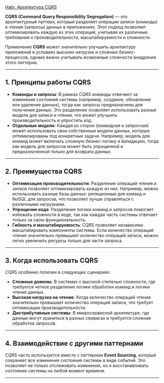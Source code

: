 
[Habr. Архитектура CQRS](https://habr.com/ru/companies/otus/articles/747668/)

**CQRS (Command Query Responsibility Segregation)** — это архитектурный паттерн, который разделяет операции записи (команды) и чтения (запросы) данных в приложениях. Этот подход позволяет оптимизировать каждую из этих операций, учитывая их различные требования к производительности, масштабируемости и сложности.

Применение **CQRS** может значительно улучшить архитектуру приложений в условиях высоких нагрузок и сложных бизнес-процессов, однако важно учитывать возможные сложности внедрения этого паттерна.

---

## 1. **Принципы работы CQRS**

- **Команды и запросы**: В рамках CQRS команды отвечают за изменения состояния системы (например, создание, обновление или удаление данных), тогда как запросы предназначены для получения данных. Это разделение позволяет использовать разные модели для записи и чтения, что может улучшить производительность и упростить код.
- **Отдельные модели**: Каждая из сторон (командная и запросная) может использовать свои собственные модели данных, которые оптимизированы под конкретные задачи. Например, модель для команд может включать сложную бизнес-логику и валидацию, тогда как модель для запросов может быть упрощенной и предназначенной только для возврата данных.
---

## 2. **Преимущества CQRS**

- **Оптимизация производительности**: Разделение операций чтения и записи позволяет оптимизировать каждую из них. Например, можно использовать разные базы данных: реляционные для команд и NoSQL для запросов, что позволяет лучше справляться с различными нагрузками.
- **Упрощение кода**: Разделение логики команд и запросов помогает избежать сложности в коде, так как каждая часть системы отвечает только за свою функциональность.
- **Гибкость и масштабируемость**: CQRS позволяет независимо масштабировать компоненты системы. Если количество операций чтения значительно превышает количество операций записи, можно легко увеличить ресурсы только для части запроса.
---

## 3. **Когда использовать CQRS**

CQRS особенно полезен в следующих сценариях:

- **Сложные домены**: В системах с высокой степенью сложности, где требуется четкое разделение логики обработки команд и логики чтения данных.
- **Высокая нагрузка на чтение**: Когда количество операций чтения значительно превышает количество операций записи, что требует оптимизации производительности.
- **Дистрибутивные системы**: В микросервисной архитектуре, где данные могут храниться в разных сервисах и требуется сложная обработка запросов.
---

## 4. **Взаимодействие с другими паттернами**

CQRS часто используется вместе с паттерном **Event Sourcing**, который сохраняет все изменения состояния системы в виде событий. Это позволяет не только отслеживать изменения, но и восстанавливать состояние системы на любой момент времени.

---